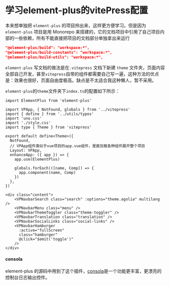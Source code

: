 # 学习element-plus的vitePress配置

<script setup>
import { data } from '../../../pinyin.data.ts'
const fileName = 'Monorepo学习'
const name = data.data[fileName] ? data.data[fileName] : fileName
</script>
本来想单独把 `element-plus` 的项目拎出来，这样更方便学习。但是因为 `element-plus` 项目是用 
<a :href="'../' + name">Monorepo</a>
 来搭建的，它的文档项目中引用了自己项目内部的一些依赖，所有不能直接把项目的文档部分单独拿出来运行

```json
"@element-plus/build": "workspace:*",
"@element-plus/build-constants": "workspace:*",
"@element-plus/build-utils": "workspace:*",
```

`element-plus` 写文档的做法是在`.vitepress` 文档下新建 `theme` 文件夹，页面内容全部自己开发，甚至`vitepress`自带的组件都需要自己写一遍，这种方法的优点是：效果也很好，页面自由度极高。缺点是不太适合我这种懒人，暂不采用。

`element-plus`的`theme`文件夹下`index.ts`的配置如下所示：
```ts{12}
import ElementPlus from 'element-plus'

import VPApp, { NotFound, globals } from '../vitepress'
import { define } from '../utils/types'
import 'uno.css'
import './style.css'
import type { Theme } from 'vitepress'

export default define<Theme>({
  NotFound,
  // VPApp组件类似于vue项目的app.vue组件，里面加载各种组件展开整个项目
  Layout: VPApp,
  enhanceApp: ({ app }) => {
    app.use(ElementPlus)

    globals.forEach(([name, Comp]) => {
      app.component(name, Comp)
    })
  },
})

```

```vue
<div class="content">
    <VPNavbarSearch class="search" :options="theme.agolia" multilang />
    <VPNavbarMenu class="menu" />
    <VPNavbarThemeToggler class="theme-toggler" />
    <VPNavbarTranslation class="translation" />
    <VPNavbarSocialLinks class="social-links" />
    <VPNavbarHamburger
      :active="fullScreen"
      class="hamburger"
      @click="$emit('toggle')"
    />
</div>
```
#### consola
element-plus 的源码中用到了这个插件，[consola](https://github.com/unjs/consola#readme)是一个功能更丰富，更漂亮的控制台日志输出控件。
